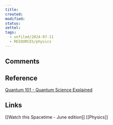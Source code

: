 ```yaml
---
title: 
created: 
modified: 
status:  
zettel: 
tags:
  - unfiled/2024-07-11
  - RESOURCES/physics
---
```

## Comments

## Reference
[Quantum 101 - Quantum Science Explained](https://perimeterinstitute.ca/quantum-101-quantum-science-explained)
## Links
[[Watch this Spacetime - June edition]]
[[Physics]]


